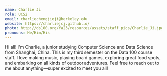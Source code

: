 ```yaml
---
name: Charlie Ji
role: UCS2
email: charliechengjieji@berkeley.edu
website: https://charliejcj.github.io/
photo: http://ds100.org/fa23/resources/assets/staff_pics/Charlie_Ji.jpg
pronouns: He/Him/His
---
```

Hi all! I'm Charlie, a junior studying Computer Science and Data Science from Shanghai, China. This is my third semester on the Data 100 course staff. I love making music, playing board games, exploring great food spots, and embarking on all kinds of outdoor adventures. Feel free to reach out to me about anything—super excited to meet you all!
